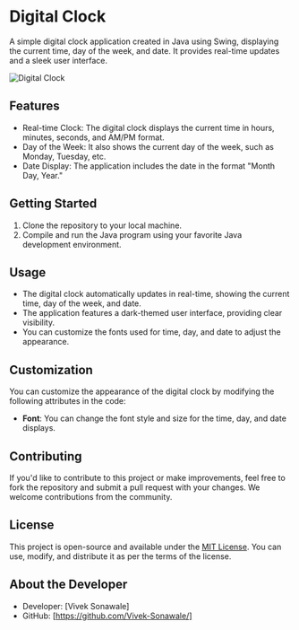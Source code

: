 # Digital Clock

A simple digital clock application created in Java using Swing, displaying the current time, day of the week, and date. It provides real-time updates and a sleek user interface.

![Digital Clock](https://github.com/Vivek-Sonawale/Digital-Clock/assets/110754566/e07e1dec-927f-4c61-b3c2-e3976dd90a76)

## Features

- Real-time Clock: The digital clock displays the current time in hours, minutes, seconds, and AM/PM format.
- Day of the Week: It also shows the current day of the week, such as Monday, Tuesday, etc.
- Date Display: The application includes the date in the format "Month Day, Year."

## Getting Started

1. Clone the repository to your local machine.
2. Compile and run the Java program using your favorite Java development environment.

## Usage

- The digital clock automatically updates in real-time, showing the current time, day of the week, and date.
- The application features a dark-themed user interface, providing clear visibility.
- You can customize the fonts used for time, day, and date to adjust the appearance.

## Customization

You can customize the appearance of the digital clock by modifying the following attributes in the code:

- **Font**: You can change the font style and size for the time, day, and date displays.

## Contributing

If you'd like to contribute to this project or make improvements, feel free to fork the repository and submit a pull request with your changes. We welcome contributions from the community.

## License

This project is open-source and available under the [MIT License](LICENSE). You can use, modify, and distribute it as per the terms of the license.

## About the Developer

- Developer: [Vivek Sonawale]
- GitHub: [https://github.com/Vivek-Sonawale/]
